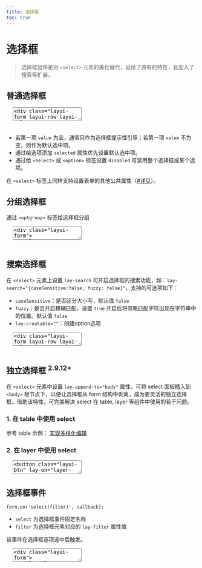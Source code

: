 ```yaml
---
title: 选择框
toc: true
---
```

 
# 选择框

> 选择框组件是对 `<select>` 元素的美化替代，延续了原有的特性，且加入了搜索等扩展。


<h2 id="normal" lay-toc="{}">普通选择框</h2>

<pre class="layui-code" lay-options="{preview: true, layout: ['preview', 'code'], tools: ['full'], done: function(obj){
  obj.render();
}}">
  <textarea>
<div class="layui-form layui-row layui-col-space16">
  <div class="layui-col-md6">
    <select>
      <option value="">请选择</option>
      <option value="AAA">选项 A</option>
      <option value="BBB">选项 B</option>
      <option value="CCC">选项 C</option>
    </select>
  </div>
  <div class="layui-col-md6">
    <select>
      <option value="">请选择</option>
      <option value="AAA">选项 A</option>
      <option value="BBB">选项 B</option>
      <option value="CCC" selected>选项 C</option>
    </select>
  </div>
  <div class="layui-col-md6">
    <select disabled>
      <option value="">禁用选择框</option>
      <option value="AAA">选项 A</option>
      <option value="BBB">选项 B</option>
      <option value="CCC">选项 C</option>
    </select>
  </div>
  <div class="layui-col-md6">
    <select>
      <option value="">请选择</option>
      <option value="AAA">选项 A</option>
      <option value="BBB" disabled>选项 B（禁用选项）</option>
      <option value="CCC">选项 C</option>
    </select>
  </div>
</div>

<!-- import layui -->
  </textarea>
</pre>

- 若第一项 `value` 为空，通常只作为选择框提示性引导；若第一项 `value` 不为空，则作为默认选中项。
- 通过给选项添加 `selected` 属性优先设置默认选中项。
- 通过给 `<select>` 或 `<option>` 标签设置 `disabled` 可禁用整个选择框或某个选项。

在 `<select>` 标签上同样支持设置表单的其他公共属性（[#详见](./#attr)）。

<h2 id="group" lay-toc="{}">分组选择框</h2>

通过 `<optgroup>` 标签给选择框分组

<pre class="layui-code" lay-options="{preview: true, layout: ['preview', 'code'], tools: ['full'], done: function(obj){
  obj.render();
}}">
  <textarea>
<div class="layui-form">
  <select>
    <option value="">请选择</option>
    <optgroup label="分组 A">
      <option value="A-1">选项 A-1</option>
      <option value="A-2">选项 A-2</option>
      <option value="A-3">选项 A-3</option>
    </optgroup>
    <optgroup label="分组 B">
      <option value="B-1">选项 B-1</option>
      <option value="B-2">选项 B-2</option>
    </optgroup>
  </select>
</div>

<!-- import layui -->
  </textarea>
</pre>


<h2 id="search" lay-toc="{hot: true}">搜索选择框</h2>

在 `<select>` 元素上设置 `lay-search` 可开启选择框的搜索功能，如：`lay-search="{caseSensitive:false, fuzzy: false}"`，支持的可选项如下：

- `caseSensitive`：是否区分大小写，默认值 `false`
- `fuzzy`：是否开启模糊匹配，设置 `true` 开启后将忽略匹配字符出现在字符串中的位置。默认值 `false`
- `lay-creatable=""`：创建option选项

<pre class="layui-code" lay-options="{preview: true, codeStyle: 'height: 508px;', layout: ['preview', 'code'], tools: ['full'], done: function(obj){
  obj.render();
}}">
  <textarea>
<div class="layui-form layui-row layui-col-space16">
  <div class="layui-col-md6">
    <select lay-search="">
      <option value="">请选择或搜索（默认不区分大小写）</option>
      <option value="1">AAA</option>
      <option value="2">aaa</option>
      <option value="3">BBB</option>
      <option value="4">bbb</option>
      <option value="5">ABC</option>
      <option value="6">abc</option>
      <option value="7">AbC</option>
    </select>
  </div>
  <div class="layui-col-md6">
    <select lay-search="{caseSensitive:false,fuzzy:true}">
      <option value="">请选择或搜索（设置区分大小写）</option>
      <option value="1">AAA</option>
      <option value="2">aaa</option>
      <option value="3">BBB</option>
      <option value="4">bbb</option>
      <option value="5">ABC</option>
      <option value="6">abc</option>
      <option value="7">AbC</option>
      <option value="8">ACb</option>
    </select>
  </div>
  <div class="layui-col-md6">
    <select lay-search="">
      <option value="">请搜索</option>
      <optgroup label="分组a">
        <option value="a1">a1</option>
        <option value="a2">a2</option>
      </optgroup>
      <optgroup label="分组aa">
        <option value="aa1">aA1</option>
        <option value="aa2">aA2</option>
      </optgroup>
      <optgroup label="分组b">
        <option value="b1">b1</option>
        <option value="b2">b2</option>
      </optgroup>
      <optgroup label="分组bb">
        <option value="bb1">bb1</option>
        <option value="bb2">bb2</option>
      </optgroup>
      <optgroup label="分组bbb">
        <option value="bbb1">bBb1</option>
        <option value="bbb2">bBB2</option>
      </optgroup>
      <optgroup label="分组c">
        <option value="c1">c1</option>
        <option value="c2">c2</option>
      </optgroup>
      <optgroup label="分组cc">
        <option value="cc1">cc1</option>
        <option value="cc2">cc2</option>
      </optgroup>
      <optgroup label="分组ccc">
        <option value="ccc1">ccc1</option>
        <option value="ccc2">ccc2</option>
      </optgroup>
      <optgroup label="分组cccc">
        <option value="cccc1">cccc1</option>
        <option value="cccc2">cccc2</option>
      </optgroup>
    </select>
  </div>
  <div class="layui-col-md6">
    <select lay-search="" lay-creatable="">
      <option value="">可创建新的 option</option>
      <option value="1">AAA</option>
      <option value="2">aaa</option>
      <option value="3">BBB</option>
      <option value="4">bbb</option>
      <option value="5">ABC</option>
      <option value="6">abc</option>
      <option value="7">AbC</option>
    </select>
  </div>
</div>

<!-- import layui -->
  </textarea>
</pre>

<h2 id="lay-append" lay-toc="{hot: true}">独立选择框 <sup>2.9.12+</sup></h2>

在 `<select>` 元素中设置  `lay-append-to="body"` 属性，可将 select 面板插入到 `<body>` 根节点下，以便让选择框从 form 结构中剥离，成为更灵活的独立选择框。借助该特性，可完美解决 select 在 table, layer 等组件中使用的若干问题。

### 1. 在 table 中使用 select

参考 table 示例： [实现多样化编辑](/docs/2/table/#demo-editmodes)

### 2. 在 layer 中使用 select

<pre class="layui-code" lay-options="{preview: true, layout: ['preview', 'code'], tools: ['full'], done: function(obj){
  obj.render();
}}">
  <textarea>
<button class="layui-btn" lay-on="layer-select">弹出 layer+select</button>

<!-- import layui -->
<script>
layui.use(function(){
  var form = layui.form;
  var table = layui.table;
  var layer = layui.layer;
  var util = layui.util;

  // 事件
  util.on({
    // 在 layer 中使用 select
    "layer-select": function() {
      layer.open({
        type: 1, // page 层类型
        area: ['500px', '300px'],
        title: 'layer+select',
        shadeClose: true, // 点击遮罩区域，关闭弹层
        maxmin: true, // 允许全屏最小化
        // 注: 这里特别对 select 设置了 lay-append-position 属性，以便与 layer 的定位方式保持一致
        content: '<form class="layui-form layui-padding-3" lay-filter="test"><select lay-append-to="body" lay-append-position="fixed"><option value="">请选择</option><option value="AAA1">选项 A1</option><option value="AAA2">选项 A2</option><option value="AAA3">选项 A3</option><option value="AAA4">选项 A4</option><option value="AAA5">选项 A5</option><option value="AAA6">选项 A6</option><option value="AAA7">选项 A7</option><option value="AAA8">选项 A8</option><option value="AAA9">选项 A9</option><option value="AAA10">选项 A10</option><option value="AAA11">选项 A11</option><option value="AAA12">选项 A12</option><option value="BBB">选项 B</option><option value="CCC">选项 C</option></select></form>',
        success: function (layero) {
          // 定向渲染 select
          form.render(layero.find('.layui-form select'));

          // 鼠标滑动 layer 内部滚动条时移除下拉框，以规避错位
          // 若 layer 内部不存在滚动条，以下代码可删除
          var selectElem = layero.find('.layui-form-select');
          layero.find('.layui-layer-content').on('scroll', function() {
            selectElem.removeClass('layui-form-selected');
            layui.$('.layui-select-panel-wrap').detach();
          });
        },
      });
    }
  });
});
</script>
  </textarea>
</pre>


<h2 id="on" lay-toc="{hot: true}">选择框事件</h2>

`form.on('select(filter)', callback);`

- `select` 为选择框事件固定名称
- `filter` 为选择框元素对应的 `lay-filter` 属性值

该事件在选择框选项选中后触发。

<pre class="layui-code" lay-options="{preview: true, layout: ['code', 'preview'], tools: ['full'], done: function(obj){
  obj.render();
}}">
  <textarea>
<div class="layui-form">
  <select lay-filter="demo-select-filter">
    <option value="">请选择</option>
    <option value="AAA">选项 A</option>
    <option value="BBB">选项 B</option>
    <option value="CCC">选项 C</option>
  </select>
</div>

<!-- import layui --> 
<script>
layui.use(function(){
  var form = layui.form;
  var layer = layui.layer;

  // select 事件
  form.on('select(demo-select-filter)', function(data){
    var elem = data.elem; // 获得 select 原始 DOM 对象
    var value = data.value; // 获得被选中的值
    var othis = data.othis; // 获得 select 元素被替换后的 jQuery 对象
    
    layer.msg(this.innerHTML + ' 的 value: '+ value); // this 为当前选中 <option> 元素对象
  });
});
</script>
  </textarea>
</pre>
